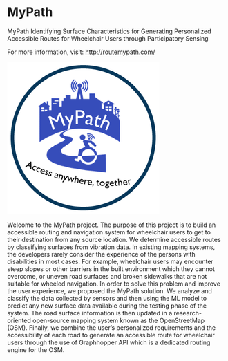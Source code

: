 # MyPath
MyPath
Identifying Surface Characteristics for Generating Personalized Accessible Routes for Wheelchair Users through Participatory Sensing

For more information, visit: http://routemypath.com/

![alt text](https://github.com/Fourkan246/MyPath/blob/d28697a945d1b4dcd666e0bd432e9aae966b127d/assets/logo.png)

Welcome to the MyPath project. The purpose of this project is to build an accessible routing and navigation system for wheelchair users to get to their destination from any source location. We determine accessible routes by classifying surfaces from vibration data. In existing mapping systems, the developers rarely consider the experience of the persons with disabilities in most cases. For example, wheelchair users may encounter steep slopes or other barriers in the built environment which they cannot overcome, or uneven road surfaces and broken sidewalks that are not suitable for wheeled navigation. In order to solve this problem and improve the user experience, we proposed the MyPath solution. We analyze and classify the data collected by sensors and then using the ML model to predict any new surface data available during the testing phase of the system. The road surface information is then updated in a research-oriented open-source mapping system known as the OpenStreetMap (OSM). Finally, we combine the user’s personalized requirements and the accessibility of each road to generate an accessible route for wheelchair users through the use of Graphhopper API which is a dedicated routing engine for the OSM.
